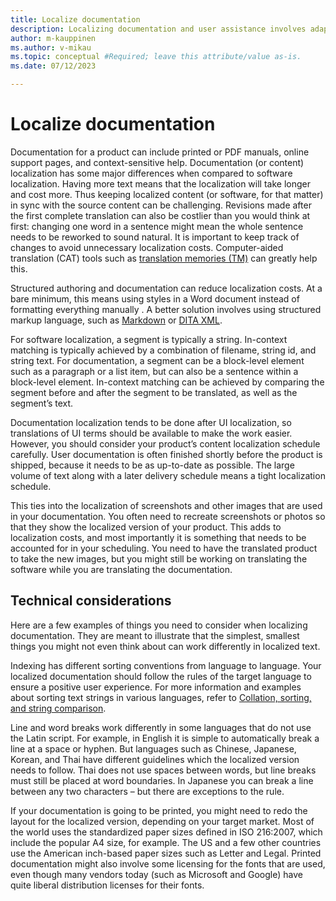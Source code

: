```yaml
---
title: Localize documentation
description: Localizing documentation and user assistance involves adapting and translating your existing content. Recycling existing translation involves additional challenges.
author: m-kauppinen
ms.author: v-mikau
ms.topic: conceptual #Required; leave this attribute/value as-is.
ms.date: 07/12/2023

---
```


# Localize documentation

Documentation for a product can include printed or PDF manuals, online support pages, and context-sensitive help. Documentation (or content) localization has some major differences when compared to software localization. Having more text means that the localization will take longer and cost more. Thus keeping localized content (or software, for that matter) in sync with the source content can be challenging. Revisions made after the first complete translation can also be costlier than you would think at first: changing one word in a sentence might mean the whole sentence needs to be reworked to sound natural. It is important to keep track of changes to avoid unnecessary localization costs. Computer-aided translation (CAT) tools such as [translation memories (TM)](translation-memories.md) can greatly help this.

Structured authoring and documentation can reduce localization costs. At a bare minimum, this means using styles in a Word document instead of formatting everything manually . A better solution involves using structured markup language, such as [Markdown](https://www.markdownguide.org/) or [DITA XML](https://www.xml.com/articles/2017/01/19/what-dita/).

For software localization, a segment is typically a string. In-context matching is typically achieved by a combination of filename, string id, and string text. For documentation, a segment can be a block-level element such as a paragraph or a list item, but can also be a sentence within a block-level element. In-context matching can be achieved by comparing the segment before and after the segment to be translated, as well as the segment’s text.

Documentation localization tends to be done after UI localization, so translations of UI terms should be available to make the work easier. However, you should consider your product’s content localization schedule carefully. User documentation is often finished shortly before the product is shipped, because it needs to be as up-to-date as possible. The large volume of text along with a later delivery schedule means a tight localization schedule.

This ties into the localization of screenshots and other images that are used in your documentation. You often need to recreate screenshots or photos so that they show the localized version of your product. This adds to localization costs, and most importantly it is something that needs to be accounted for in your scheduling. You need to have the translated product to take the new images, but you might still be working on translating the software while you are translating the documentation.

## Technical considerations

Here are a few examples of things you need to consider when localizing documentation. They are meant to illustrate that the simplest, smallest things you might not even think about can work differently in localized text.

Indexing has different sorting conventions from language to language. Your localized documentation should follow the rules of the target language to ensure a positive user experience. For more information and examples about sorting text strings in various languages, refer to [Collation, sorting, and string comparison](../locale/sorting-and-string-comparison.md).

Line and word breaks work differently in some languages that do not use the Latin script. For example, in English it is simple to automatically break a line at a space or hyphen. But languages such as Chinese, Japanese, Korean, and Thai have different guidelines which the localized version needs to follow. Thai does not use spaces between words, but line breaks must still be placed at word boundaries. In Japanese you can break a line between any two characters – but there are exceptions to the rule.

If your documentation is going to be printed, you might need to redo the layout for the localized version, depending on your target market. Most of the world uses the standardized paper sizes defined in ISO 216:2007, which include the popular A4 size, for example. The US and a few other countries use the American inch-based paper sizes such as Letter and Legal. Printed documentation might also involve some licensing for the fonts that are used, even though many vendors today (such as Microsoft and Google) have quite liberal distribution licenses for their fonts.

